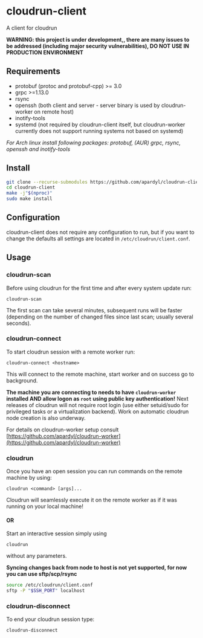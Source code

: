 # cloudrun-client
A client for cloudrun

**WARNING: this project is under development,, there are many issues to be
addressed (including major security vulnerabilities), DO NOT USE IN PRODUCTION ENVIRONMENT**

## Requirements
* protobuf (protoc and protobuf-cpp) >= 3.0
* grpc >=1.13.0
* rsync
* openssh (both client and server - server binary is used by cloudrun-worker on remote host)
* inotify-tools
* systemd (not required by cloudrun-client itself, but cloudrun-worker currently does not support running systems not based on systemd)

*For Arch linux install following packages: protobuf, (AUR) grpc, rsync, openssh and inotify-tools*

## Install
```bash
git clone --recurse-submodules https://github.com/apardyl/cloudrun-client.git
cd cloudrun-client
make -j"$(nproc)"
sudo make install
```

## Configuration
cloudrun-client does not require any configuration to run,
but if you want to change the defaults all settings are located in `/etc/cloudrun/client.conf`.

## Usage
### cloudrun-scan
Before using cloudrun for the first time and after every system update run:
```
cloudrun-scan
```
The first scan can take several minutes, subsequent runs will be faster
(depending on the number of changed files since last scan; usually several seconds).

### cloudrun-connect
To start cloudrun session with a remote worker run:
```
cloudrun-connect <hostname>
```
This will connect to the remote machine, start worker and on success go to background.

**The machine you are connecting to needs to have `cloudrun-worker` installed AND allow logon as `root` using public key authentication!**
Next releases of cloudrun will not require root login (use either setuid/sudo for privileged tasks or a virtualization backend). Work on automatic cloudrun node creation is also underway.

For details on cloudrun-worker setup consult [https://github.com/apardyl/cloudrun-worker](https://github.com/apardyl/cloudrun-worker)

### cloudrun
Once you have an open session you can run commands on the remote machine by using:
```
cloudrun <command> [args]...
```
Cloudrun will seamlessly execute it on the remote worker as if it was running on your local machine!
#### OR
Start an interactive session simply using
```
cloudrun
```
without any parameters.

**Syncing changes back from node to host is not yet supported, for now you can use sftp/scp/rsync**
```bash
source /etc/cloudrun/client.conf
sftp -P "$SSH_PORT" localhost
```
### cloudrun-disconnect
To end your cloudrun session type:
```
cloudrun-disconnect
```

